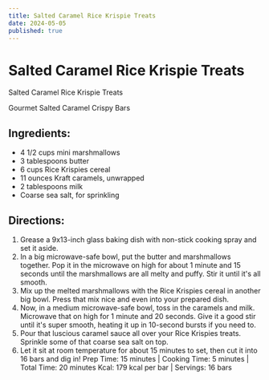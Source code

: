 ```yaml
---
title: Salted Caramel Rice Krispie Treats
date: 2024-05-05
published: true
---
```


# Salted Caramel Rice Krispie Treats

Salted Caramel Rice Krispie Treats

Gourmet Salted Caramel Crispy Bars

## Ingredients:

* 4 1/2 cups mini marshmallows
* 3 tablespoons butter
* 6 cups Rice Krispies cereal
* 11 ounces Kraft caramels, unwrapped
* 2 tablespoons milk
* Coarse sea salt, for sprinkling

## Directions:

1. Grease a 9x13-inch glass baking dish with non-stick cooking spray and set it aside.
2. In a big microwave-safe bowl, put the butter and marshmallows together. Pop it in the microwave on high for about 1 minute and 15 seconds until the marshmallows are all melty and puffy. Stir it until it's all smooth.
3. Mix up the melted marshmallows with the Rice Krispies cereal in another big bowl. Press that mix nice and even into your prepared dish.
4. Now, in a medium microwave-safe bowl, toss in the caramels and milk. Microwave that on high for 1 minute and 20 seconds. Give it a good stir until it's super smooth, heating it up in 10-second bursts if you need to.
5. Pour that luscious caramel sauce all over your Rice Krispies treats. Sprinkle some of that coarse sea salt on top.
6. Let it sit at room temperature for about 15 minutes to set, then cut it into 16 bars and dig in!
Prep Time: 15 minutes | Cooking Time: 5 minutes | Total Time: 20 minutes Kcal: 179 kcal per bar | Servings: 16 bars
